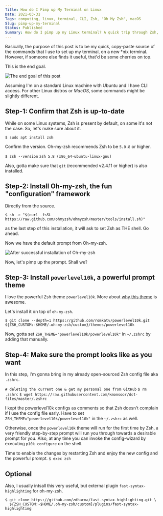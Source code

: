 ```yaml
---
Title: How do I Pimp up My Terminal on Linux
Date: 2021-03-31
Tags: computing, linux, terminal, CLI, Zsh, "Oh My Zsh", macOS
Slug: pimp-up-my-terminal
Status: Published
Summary: How do I pimp up my Linux terminal? A quick trip through Zsh, Oh-my-zsh, and other power tools to make the command-line based workflow smooth and cool.
---
```


Basically, the purpose of this post is to be my quick, copy-paste source of the commands that I use to set up my terminal, on a new *nix terminal.
However, if someone else finds it useful, that'd be some cherries on top.

This is the end goal.

![The end goal of this post](https://i.imgur.com/YqnBifw.png)

Assuming I'm on a standard Linux machine with Ubuntu and I have CLI access. For other Linux distros or *MacOS*, some commands might be slightly different.

Step-1: Confirm that Zsh is up-to-date
--------------------------------------
While on some Linux systems, Zsh is present by default, on some it's not the case. So, let's make sure about it.

`$ sudo apt install zsh`

Confirm the version. Oh-my-zsh recommends Zsh to be `5.0.8` or higher.

`$ zsh --version`
`zsh 5.8 (x86_64-ubuntu-linux-gnu)`

Also, gotta make sure that `git` (recommended v2.4.11 or higher) is also installed.

  
  
Step-2: Install Oh-my-zsh, the fun "configuration" framework
------------------------------------------------------------
Directly from the source.

`$ sh -c "$(curl -fsSL https://raw.github.com/ohmyzsh/ohmyzsh/master/tools/install.sh)"`


as the last step of this installation, it will ask to set Zsh as THE shell. Go ahead.

Now we have the default prompt from Oh-my-zsh. 

![After successful installation of Oh-my-zsh](https://i.imgur.com/HOVqqvi.png)

Now, let's pimp up the prompt. Shall we?
  
  
Step-3: Install `powerlevel10k`, a powerful prompt theme
--------------------------------------------------------

I love the powerful Zsh theme `powerlevel10k`. More about [why this theme](https://github.com/romkatv/powerlevel10k#features) is awesome.

Let's install it on top of `oh-my-zsh`.

`$ git clone --depth=1 https://github.com/romkatv/powerlevel10k.git ${ZSH_CUSTOM:-$HOME/.oh-my-zsh/custom}/themes/powerlevel10k`

Now, gotta set `ZSH_THEME="powerlevel10k/powerlevel10k"` in `~/.zshrc` by adding that manually.

  
  
Step-4: Make sure the prompt looks like as you want
---------------------------------------------------
In this step, I'm gonna bring in my already open-sourced Zsh config file aka `.zshrc`. 

`# deleting the current one & get my personal one from GitHub`
`$ rm .zshrc` 
`$ wget https://raw.githubusercontent.com/kmonsoor/dot-files/master/.zshrc`

I kept the powerlevel10k configs as comments so that Zsh doesn't complain if I use the config file early.
Have to set `ZSH_THEME="powerlevel10k/powerlevel10k"` in the `~/.zshrc` as well.

Otherwise, once the `powerlevel10k` theme will run for the first time by Zsh, a very friendly step-by-step prompt will run you through towards a desirable prompt for you. Also, at any time you can invoke the config-wizard by executing `p10k configure` on the shell.

Time to enable the changes by restarting Zsh and enjoy the new config and the powerful prompt.
`$ exec zsh`


Optional
--------
Also, I usually intsall this very useful, but external plugin `fast-syntax-highlighting` for oh-my-zsh.

```
$ git clone https://github.com/zdharma/fast-syntax-highlighting.git \
  ${ZSH_CUSTOM:-$HOME/.oh-my-zsh/custom}/plugins/fast-syntax-highlighting
```
